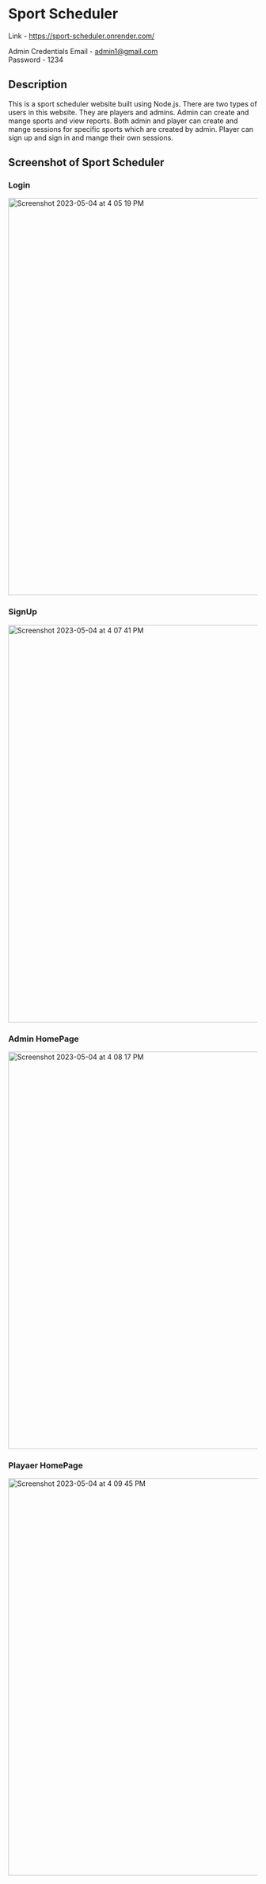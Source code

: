# Sport Scheduler

Link - https://sport-scheduler.onrender.com/

Admin Credentials
Email - admin1@gmail.com  
Password - 1234

## Description

This is a sport scheduler website built using Node.js. There are two types of users in this website. They are players and admins. Admin can create and mange sports and view reports. Both admin and player can create and mange sessions for specific sports which are created by admin. Player can sign up and sign in and mange their own sessions.

## Screenshot of Sport Scheduler

### Login

<img width="800" alt="Screenshot 2023-05-04 at 4 05 19 PM" src="https://user-images.githubusercontent.com/76986682/236180564-4463592b-3d24-4527-9371-07594a5d5e18.png">

### SignUp

<img width="800" alt="Screenshot 2023-05-04 at 4 07 41 PM" src="https://user-images.githubusercontent.com/76986682/236181059-1e8cbdea-8a56-4d2f-bcf8-d96280264e8c.png">

### Admin HomePage

<img width="800" alt="Screenshot 2023-05-04 at 4 08 17 PM" src="https://user-images.githubusercontent.com/76986682/236181190-2305e918-f9b0-4e48-aebd-44a4ed7d2e45.png">

### Playaer HomePage

<img width="800" alt="Screenshot 2023-05-04 at 4 09 45 PM" src="https://user-images.githubusercontent.com/76986682/236181426-b2e8cc82-b975-4e0c-a185-a8c996341ead.png">

